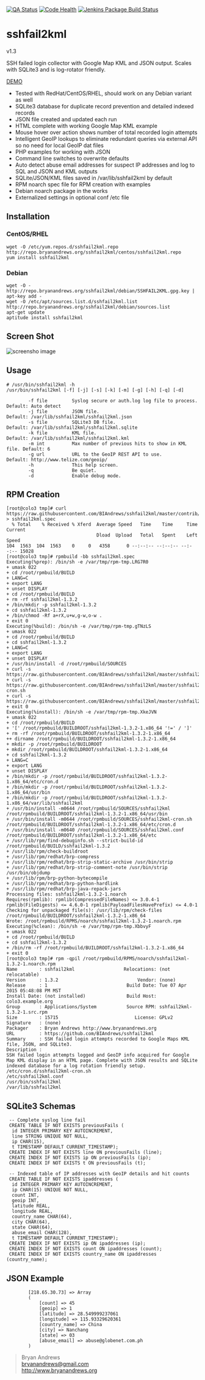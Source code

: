 [![QA Status](https://travis-ci.org/BIAndrews/sshfail2kml.svg?branch=master)](https://travis-ci.org/BIAndrews/sshfail2kml)
[![Code Health](https://landscape.io/github/BIAndrews/sshfail2kml/master/landscape.svg?style=flat)](https://landscape.io/github/BIAndrews/sshfail2kml/master)
[![Jenkins Package Build Status](https://jira.bryanandrews.org/jenkins/job/sshfail2kml/badge/icon)](https://jira.bryanandrews.org/jenkins/job/sshfail2kml)

sshfail2kml
===========

v1.3

SSH failed login collector with Google Map KML and JSON output. Scales with SQLite3 and is log-rotator friendly.

<a href="http://www.bryanandrews.org/failedlogins/">DEMO</a>

* Tested with RedHat/CentOS/RHEL, should work on any Debian variant as well
* SQLite3 database for duplicate record prevention and detailed indexed records
* JSON file created and updated each run
* HTML complete with working Google Map KML example
* Mouse hover over action shows number of total recorded login attempts
* Intelligent GeoIP lookups to eliminate redundant queries via external API so no need for local GeoIP dat files
* PHP examples for working with JSON
* Command line switches to overwrite defaults
* Auto detect abuse email addresses for suspect IP addresses and log to SQL and JSON and KML outputs
* SQLite/JSON/KML files saved in /var/lib/sshfail2kml by default
* RPM noarch spec file for RPM creation with examples 
* Debian noarch package in the works
* Externalized settings in optional conf /etc file

Installation
------------

### CentOS/RHEL ###
~~~
wget -O /etc/yum.repos.d/sshfail2kml.repo http://repo.bryanandrews.org/sshfail2kml/centos/sshfail2kml.repo
yum install sshfail2kml
~~~

### Debian ###
~~~
wget -O - http://repo.bryanandrews.org/sshfail2kml/debian/SSHFAIL2KML.gpg.key | apt-key add -
wget -O /etc/apt/sources.list.d/sshfail2kml.list http://repo.bryanandrews.org/sshfail2kml/debian/sources.list
apt-get update
aptitude install sshfail2kml
~~~

Screen Shot
-----------
![screensho image](sshfail2kml-map.png "An example Map from live data.")

Usage
-----
~~~
# /usr/bin/sshfail2kml -h
/usr/bin/sshfail2kml [-f] [-j] [-s] [-k] [-m] [-g] [-h] [-q] [-d]

        -f file         Syslog secure or auth.log log file to process.   Default: Auto detect
        -j file         JSON file.                                       Default: /var/lib/sshfail2kml/sshfail2kml.json
        -s file         SQLite3 DB file.                                 Default: /var/lib/sshfail2kml/sshfail2kml.sqlite
        -k file         KML file.                                        Default: /var/lib/sshfail2kml/sshfail2kml.kml
        -m int          Max number of previous hits to show in KML file. Default: 6
        -g url          URL to the GeoIP REST API to use.                Default: http://www.telize.com/geoip/
        -h              This help screen.
        -q              Be quiet.
        -d              Enable debug mode.
~~~

RPM Creation
------------
~~~
[root@colo3 tmp]# curl https://raw.githubusercontent.com/BIAndrews/sshfail2kml/master/contrib/sshfail2kml.spec > sshfail2kml.spec
  % Total    % Received % Xferd  Average Speed   Time    Time     Time  Current
                                 Dload  Upload   Total   Spent    Left  Speed
104  1563  104  1563    0     0   4358      0 --:--:-- --:--:-- --:--:-- 15028
[root@colo3 tmp]# rpmbuild -bb sshfail2kml.spec
Executing(%prep): /bin/sh -e /var/tmp/rpm-tmp.LRG7R0
+ umask 022
+ cd /root/rpmbuild/BUILD
+ LANG=C
+ export LANG
+ unset DISPLAY
+ cd /root/rpmbuild/BUILD
+ rm -rf sshfail2kml-1.3.2
+ /bin/mkdir -p sshfail2kml-1.3.2
+ cd sshfail2kml-1.3.2
+ /bin/chmod -Rf a+rX,u+w,g-w,o-w .
+ exit 0
Executing(%build): /bin/sh -e /var/tmp/rpm-tmp.gTNzLS
+ umask 022
+ cd /root/rpmbuild/BUILD
+ cd sshfail2kml-1.3.2
+ LANG=C
+ export LANG
+ unset DISPLAY
+ /usr/bin/install -d /root/rpmbuild/SOURCES
+ curl -s https://raw.githubusercontent.com/BIAndrews/sshfail2kml/master/sshfail2kml
+ curl -s https://raw.githubusercontent.com/BIAndrews/sshfail2kml/master/sshfail2kml-cron.sh
+ curl -s https://raw.githubusercontent.com/BIAndrews/sshfail2kml/master/sshfail2kml.conf
+ exit 0
Executing(%install): /bin/sh -e /var/tmp/rpm-tmp.XkeJVN
+ umask 022
+ cd /root/rpmbuild/BUILD
+ '[' /root/rpmbuild/BUILDROOT/sshfail2kml-1.3.2-1.x86_64 '!=' / ']'
+ rm -rf /root/rpmbuild/BUILDROOT/sshfail2kml-1.3.2-1.x86_64
++ dirname /root/rpmbuild/BUILDROOT/sshfail2kml-1.3.2-1.x86_64
+ mkdir -p /root/rpmbuild/BUILDROOT
+ mkdir /root/rpmbuild/BUILDROOT/sshfail2kml-1.3.2-1.x86_64
+ cd sshfail2kml-1.3.2
+ LANG=C
+ export LANG
+ unset DISPLAY
+ /bin/mkdir -p /root/rpmbuild/BUILDROOT/sshfail2kml-1.3.2-1.x86_64/etc/cron.d
+ /bin/mkdir -p /root/rpmbuild/BUILDROOT/sshfail2kml-1.3.2-1.x86_64/usr/bin
+ /bin/mkdir -p /root/rpmbuild/BUILDROOT/sshfail2kml-1.3.2-1.x86_64/var/lib/sshfail2kml
+ /usr/bin/install -m0644 /root/rpmbuild/SOURCES/sshfail2kml /root/rpmbuild/BUILDROOT/sshfail2kml-1.3.2-1.x86_64/usr/bin
+ /usr/bin/install -m0644 /root/rpmbuild/SOURCES/sshfail2kml-cron.sh /root/rpmbuild/BUILDROOT/sshfail2kml-1.3.2-1.x86_64/etc/cron.d
+ /usr/bin/install -m0640 /root/rpmbuild/SOURCES/sshfail2kml.conf /root/rpmbuild/BUILDROOT/sshfail2kml-1.3.2-1.x86_64/etc
+ /usr/lib/rpm/find-debuginfo.sh --strict-build-id /root/rpmbuild/BUILD/sshfail2kml-1.3.2
+ /usr/lib/rpm/check-buildroot
+ /usr/lib/rpm/redhat/brp-compress
+ /usr/lib/rpm/redhat/brp-strip-static-archive /usr/bin/strip
+ /usr/lib/rpm/redhat/brp-strip-comment-note /usr/bin/strip /usr/bin/objdump
+ /usr/lib/rpm/brp-python-bytecompile
+ /usr/lib/rpm/redhat/brp-python-hardlink
+ /usr/lib/rpm/redhat/brp-java-repack-jars
Processing files: sshfail2kml-1.3.2-1.noarch
Requires(rpmlib): rpmlib(CompressedFileNames) <= 3.0.4-1 rpmlib(FileDigests) <= 4.6.0-1 rpmlib(PayloadFilesHavePrefix) <= 4.0-1
Checking for unpackaged file(s): /usr/lib/rpm/check-files /root/rpmbuild/BUILDROOT/sshfail2kml-1.3.2-1.x86_64
Wrote: /root/rpmbuild/RPMS/noarch/sshfail2kml-1.3.2-1.noarch.rpm
Executing(%clean): /bin/sh -e /var/tmp/rpm-tmp.XbbvyF
+ umask 022
+ cd /root/rpmbuild/BUILD
+ cd sshfail2kml-1.3.2
+ /bin/rm -rf /root/rpmbuild/BUILDROOT/sshfail2kml-1.3.2-1.x86_64
+ exit 0
[root@colo3 tmp]# rpm -qpil /root/rpmbuild/RPMS/noarch/sshfail2kml-1.3.2-1.noarch.rpm
Name        : sshfail2kml                  Relocations: (not relocatable)
Version     : 1.3.2                             Vendor: (none)
Release     : 1                             Build Date: Tue 07 Apr 2015 05:48:08 PM MST
Install Date: (not installed)               Build Host: colo3.example.org
Group       : Applications/System           Source RPM: sshfail2kml-1.3.2-1.src.rpm
Size        : 15715                            License: GPLv2
Signature   : (none)
Packager    : Bryan Andrews http://www.bryanandrews.org
URL         : https://github.com/BIAndrews/sshfail2kml
Summary     : SSH failed login attempts recorded to Google Maps KML file, JSON, and SQLite3.
Description :
SSH failed login attempts logged and GeoIP info acquired for Google Map KML display in an HTML page. Complete with JSON results and SQLite indexed database for a log rotation friendly setup.
/etc/cron.d/sshfail2kml-cron.sh
/etc/sshfail2kml.conf
/usr/bin/sshfail2kml
/var/lib/sshfail2kml
~~~

SQLite3 Schemas
---------------
~~~
 -- Complete syslog line fail
 CREATE TABLE IF NOT EXISTS previousFails (
  id INTEGER PRIMARY KEY AUTOINCREMENT,
  line STRING UNIQUE NOT NULL,
  ip CHAR(15),
  t TIMESTAMP DEFAULT CURRENT_TIMESTAMP);
 CREATE INDEX IF NOT EXISTS line ON previousFails (line);
 CREATE INDEX IF NOT EXISTS ip ON previousFails (ip);
 CREATE INDEX IF NOT EXISTS t ON previousFails (t);

 -- Indexed table of IP addresses with GeoIP details and hit counts
 CREATE TABLE IF NOT EXISTS ipaddresses (
  id INTEGER PRIMARY KEY AUTOINCREMENT,
  ip CHAR(15) UNIQUE NOT NULL,
  count INT,
  geoip INT,
  latitude REAL,
  longitude REAL,
  country_name CHAR(64),
  city CHAR(64),
  state CHAR(64),
  abuse_email CHAR(128),
  t TIMESTAMP DEFAULT CURRENT_TIMESTAMP);
 CREATE INDEX IF NOT EXISTS ip ON ipaddresses (ip);
 CREATE INDEX IF NOT EXISTS count ON ipaddresses (count);
 CREATE INDEX IF NOT EXISTS country_name ON ipaddresses (country_name);
~~~

JSON Example
------------
~~~
        [218.65.30.73] => Array
        (
            [count] => 45
            [geoip] => 1
            [latitude] => 28.549999237061
            [longitude] => 115.93329620361
            [country_name] => China
            [city] => Nanchang
            [state] => 03
            [abuse_email] => abuse@globenet.com.ph
        )
~~~

> Bryan Andrews<br>
> bryanandrews@gmail.com<br>
> http://www.bryanandrews.org<br>
